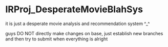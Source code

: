 # IRProj_DesperateMovieBlahSys
it is just a desperate movie analysis and recommendation system ^_^

guys DO NOT directly make changes on base, just establish new branches and then try to submit when everything is alright
